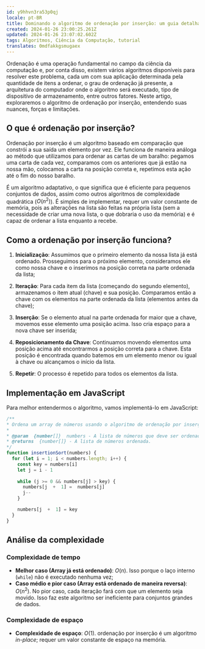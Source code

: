 ```yaml
---
id: y9hhvn3ra53p0qj
locale: pt-BR
title: Dominando o algoritmo de ordenação por inserção: um guia detalhado
created: 2024-01-26 23:00:25.261Z
updated: 2024-01-26 23:07:02.602Z
tags: Algoritmos, Ciência da Computação, tutorial
translates: 0mdfakkgsmugaex
---
```

Ordenação é uma operação fundamental no campo da ciência da computação e, por conta disso, existem vários algoritmos disponíveis para resolver este problema, cada um com sua aplicação determinada pela quantidade de itens a ordenar, o grau de ordenação já presente, a arquitetura do computador onde o algoritmo será executado, tipo de dispositivo de armazenamento, entre outros fatores. Neste artigo, exploraremos o algoritmo de ordenação por inserção, entendendo suas nuances, forças e limitações.

## O que é ordenação por inserção?

Ordenação por inserção é um algoritmo baseado em comparação que constrói a sua saída um elemento por vez. Ele funciona de maneira análoga ao método que utilizamos para ordenar as cartas de um baralho: pegamos uma carta de cada vez, comparamos com os anteriores que já estão na nossa mão, colocamos a carta na posição correta e, repetimos esta ação até o fim do nosso baralho.

É um algoritmo adaptativo, o que significa que é eficiente para pequenos conjuntos de dados, assim como outros algoritmos de complexidade quadrática ($O(n^2)$). É simples de implementar, requer um valor constante de memória, pois as alterações na lista são feitas na própria lista (sem a necessidade de criar uma nova lista, o que dobraria o uso da memória) e é capaz de ordenar a lista enquanto a recebe.

## Como a ordenação por inserção funciona?

1.  **Inicialização**: Assumimos que o primeiro elemento da nossa lista já está ordenado. Prosseguimos para o próximo elemento, consideramos ele como nossa chave e o inserimos na posição correta na parte ordenada da lista;
    
2.  **Iteração**: Para cada item da lista (começando do segundo elemento), armazenamos o item atual (chave) e sua posição. Comparamos então a chave com os elementos na parte ordenada da lista (elementos antes da chave);
    
3.  **Inserção**: Se o elemento atual na parte ordenada for maior que a chave, movemos esse elemento uma posição acima. Isso cria espaço para a nova chave ser inserida;
    
4.  **Reposicionamento da Chave**: Continuamos movendo elementos uma posição acima até encontrarmos a posição correta para a chave. Esta posição é encontrada quando batemos em um elemento menor ou igual à chave ou alcançamos o início da lista.
    
5.  **Repetir**: O processo é repetido para todos os elementos da lista.
    

## Implementação em JavaScript

Para melhor entendermos o algoritmo, vamos implementá-lo em JavaScript:

```js
/**
* Ordena um array de números usando o algoritmo de ordenação por inserção.
* 
* @param  {number[]}  numbers - A lista de números que deve ser ordenada.
* @returns  {number[]} - A lista de números ordenada.
*/
function insertionSort(numbers) {
  for (let i = 1; i < numbers.length; i++) {
    const key = numbers[i]
    let j = i - 1
    
    while (j >= 0 && numbers[j] > key) {
      numbers[j  +  1] =  numbers[j]
      j--
    }

    numbers[j  +  1] = key
  }
}
``` 

## Análise da complexidade

### Complexidade de tempo

-   **Melhor caso (Array já está ordenado)**:  $O(n)$. Isso porque o laço interno (`while`) não é executado nenhuma vez;
-   **Caso médio e pior caso (Array está ordenado de maneira reversa)**: $O(n^2)$. No pior caso, cada iteração fará com que um elemento seja movido. Isso faz este algoritmo ser ineficiente para conjuntos grandes de dados.

### Complexidade de espaço

-   **Complexidade de espaço**: $O(1)$. ordenação por inserção é um algoritmo _in-place_; requer um valor constante de espaço na memória.
